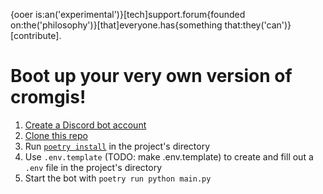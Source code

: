 {ooer is:an('experimental')}[tech]support.forum{founded on:the('philosophy')}[that]everyone.has{something that:they('can')}[contribute].

# Boot up your very own version of cromgis!
1. [Create a Discord bot account](https://discordpy.readthedocs.io/en/latest/discord.html)
2. [Clone this repo](https://docs.github.com/en/free-pro-team@latest/desktop/contributing-and-collaborating-using-github-desktop/cloning-a-repository-from-github-to-github-desktop)
3. Run [`poetry install`](https://python-poetry.org/docs/) in the project's directory
4. Use `.env.template` (TODO: make .env.template) to create and fill out a `.env` file in the project's directory
5. Start the bot with `poetry run python main.py`
